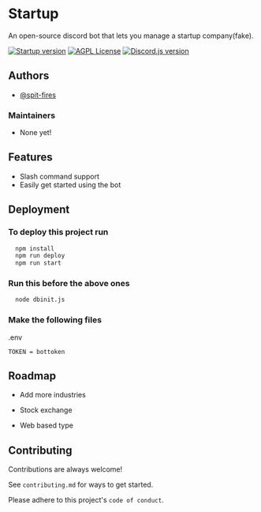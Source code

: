 
# Startup

An open-source discord bot that lets you manage a startup company(fake).

<!-- badges -->
[![Startup version](https://img.sheilds.io/badge/startup-v0.0.1-success.svg)](https://github.com/spit-fires/startup)
[![AGPL License](https://img.shields.io/badge/license-AGPL-blue.svg)](http://www.gnu.org/licenses/agpl-3.0)
[![Discord.js version](https://img.shields.io/badge/discord.js-v14-brightgreen.svg)](https://discord.js.org/)

## Authors

- [@spit-fires](https://www.github.com/spit-fires)

### Maintainers 

- None yet!

## Features

- Slash command support
- Easily get started using the bot

## Deployment

### To deploy this project run

```bash
  npm install
  npm run deploy
  npm run start
```

### Run this before the above ones

```bash
  node dbinit.js
```

### Make the following files

.env
```env
TOKEN = bottoken
```
## Roadmap

- Add more industries

- Stock exchange

- Web based type


## Contributing

Contributions are always welcome!

See `contributing.md` for ways to get started.

Please adhere to this project's `code of conduct`.

